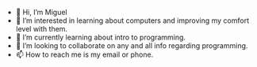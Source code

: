 - 👋 Hi, I’m Miguel
- 👀 I’m interested in learning about computers and improving my comfort level with them.
- 🌱 I’m currently learning about intro to programming.
- 💞️ I’m looking to collaborate on any and all info regarding programming. 
- 📫 How to reach me is my email or phone.

<!---
miguelagarcia45/miguelagarcia45 is a ✨ special ✨ repository because its `README.md` (this file) appears on your GitHub profile.
You can click the Preview link to take a look at your changes.
--->

